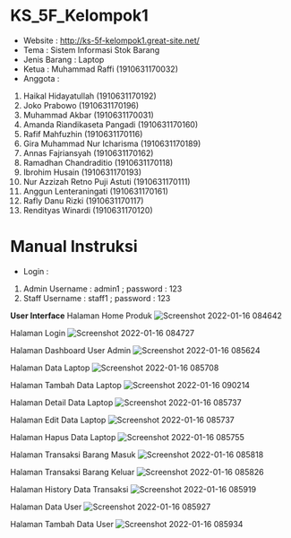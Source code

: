 # KS_5F_Kelompok1
- Website : http://ks-5f-kelompok1.great-site.net/
-	Tema : Sistem Informasi Stok Barang
-	Jenis Barang : Laptop
-	Ketua : Muhammad Raffi (1910631170032)
-	Anggota :
  1. Haikal Hidayatullah (1910631170192)
  2. Joko Prabowo (1910631170196)
  3. Muhammad Akbar (1910631170031)
  4. Amanda Riandikaseta Pangadi (1910631170160)
  5. Rafif Mahfuzhin (1910631170116)
  6. Gira Muhammad Nur Icharisma (1910631170189)
  7. Annas Fajriansyah (1910631170162)
  8. Ramadhan Chandraditio (1910631170118)
  9. Ibrohim Husain (1910631170193)
  10. Nur Azzizah Retno Puji Astuti (1910631170111)
  11. Anggun Lenteraningati (1910631170161)
  12. Rafly Danu Rizki (1910631170117)
  13. Rendityas Winardi (1910631170120)

# Manual Instruksi
- Login :
1. Admin
  Username : admin1 ;
  password : 123
2. Staff 
  Username : staff1 ;
  password : 123

**User Interface**
Halaman Home Produk
![Screenshot 2022-01-16 084642](https://user-images.githubusercontent.com/84922530/149644136-70410690-6eea-499c-aa2e-9f85f15bb2b5.png)

Halaman Login
![Screenshot 2022-01-16 084727](https://user-images.githubusercontent.com/84922530/149644148-a710a7cf-a805-4257-88da-87ecfd050e67.png)

Halaman Dashboard User Admin
![Screenshot 2022-01-16 085624](https://user-images.githubusercontent.com/84922530/149644338-ec83e960-b2ce-4977-b08a-af8f4d936ccf.png)

Halaman Data Laptop 
![Screenshot 2022-01-16 085708](https://user-images.githubusercontent.com/84922530/149644403-ea9a0f96-fc56-41b2-bee3-9bb3bd9023bc.png)

Halaman Tambah Data Laptop
![Screenshot 2022-01-16 090214](https://user-images.githubusercontent.com/84922530/149644452-e3e65cb3-89da-4fc9-9449-b8255d33f89f.png)

Halaman Detail Data Laptop
![Screenshot 2022-01-16 085737](https://user-images.githubusercontent.com/84922530/149644413-403350c6-4823-4883-90b0-5f92cc6ea92b.png)

Halaman Edit Data Laptop
![Screenshot 2022-01-16 085737](https://user-images.githubusercontent.com/84922530/149644421-35755a20-c578-4852-b11a-e01b2d07ddb6.png)

Halaman Hapus Data Laptop
![Screenshot 2022-01-16 085755](https://user-images.githubusercontent.com/84922530/149644425-8ff3d990-4ef2-492f-a430-2eb81e9ae135.png)

Halaman Transaksi Barang Masuk 
![Screenshot 2022-01-16 085818](https://user-images.githubusercontent.com/84922530/149644470-14f83eaf-38ba-4c11-80f8-b52adb44aa20.png)

Halaman Transaksi Barang Keluar
![Screenshot 2022-01-16 085826](https://user-images.githubusercontent.com/84922530/149644473-378f6250-1f3b-41f2-8028-c8ca0e3f7b32.png)

Halaman History Data Transaksi
![Screenshot 2022-01-16 085919](https://user-images.githubusercontent.com/84922530/149644476-0db28019-2805-47f8-9c5c-4ad13750ef06.png)

Halaman Data User
![Screenshot 2022-01-16 085927](https://user-images.githubusercontent.com/84922530/149644485-229315d8-2561-462d-97f1-875905f4c276.png)

Halaman Tambah Data User
![Screenshot 2022-01-16 085934](https://user-images.githubusercontent.com/84922530/149644490-f1c04418-0df6-4cf3-8be5-8ab1adbc338e.png)





